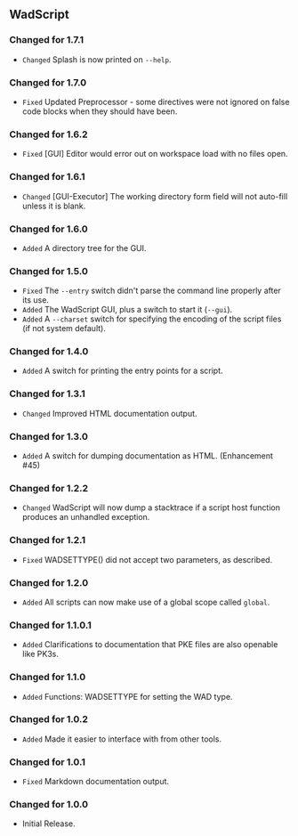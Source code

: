 WadScript
---------

### Changed for 1.7.1

* `Changed` Splash is now printed on `--help`.


### Changed for 1.7.0

* `Fixed` Updated Preprocessor - some directives were not ignored on false code blocks when they should have been.


### Changed for 1.6.2

* `Fixed` [GUI] Editor would error out on workspace load with no files open.


### Changed for 1.6.1

* `Changed` [GUI-Executor] The working directory form field will not auto-fill unless it is blank.


### Changed for 1.6.0

* `Added` A directory tree for the GUI.


### Changed for 1.5.0

* `Fixed` The `--entry` switch didn't parse the command line properly after its use.
* `Added` The WadScript GUI, plus a switch to start it (`--gui`).
* `Added` A `--charset` switch for specifying the encoding of the script files (if not system default).


### Changed for 1.4.0

* `Added` A switch for printing the entry points for a script.


### Changed for 1.3.1

* `Changed` Improved HTML documentation output.


### Changed for 1.3.0

* `Added` A switch for dumping documentation as HTML. (Enhancement #45)


### Changed for 1.2.2

* `Changed` WadScript will now dump a stacktrace if a script host function produces an unhandled exception.


### Changed for 1.2.1

* `Fixed` WADSETTYPE() did not accept two parameters, as described.


### Changed for 1.2.0

* `Added` All scripts can now make use of a global scope called `global`.


### Changed for 1.1.0.1

* `Added` Clarifications to documentation that PKE files are also openable like PK3s.


### Changed for 1.1.0

* `Added` Functions: WADSETTYPE for setting the WAD type.


### Changed for 1.0.2

* `Added` Made it easier to interface with from other tools.


### Changed for 1.0.1

* `Fixed` Markdown documentation output.


### Changed for 1.0.0

* Initial Release.

